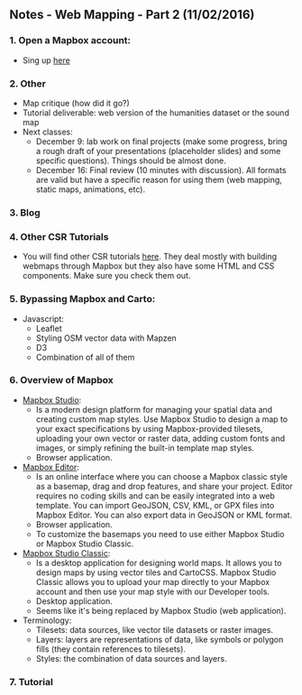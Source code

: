 ## Notes - Web Mapping - Part 2 (11/02/2016)

### 1. Open a Mapbox account:
* Sing up [here](https://www.mapbox.com/)

### 2. Other
* Map critique (how did it go?)
* Tutorial deliverable: web version of the humanities dataset or the sound map
* Next classes:
  * December 9: lab work on final projects (make some progress, bring a rough draft of your presentations (placeholder slides) and some specific questions). Things should be almost done.
  * December 16: Final review (10 minutes with discussion). All formats are valid but have a specific reason for using them (web mapping, static maps, animations, etc).

### 3. Blog

### 4. Other CSR Tutorials
* You will find other CSR tutorials [here](https://github.com/mym2107/CSR-Conflict-Urbanism-Aleppo/tree/master/Tutorials). They deal mostly with building webmaps through Mapbox but they also have some HTML and CSS components. Make sure you check them out.

### 5. Bypassing Mapbox and Carto:
* Javascript:
  * Leaflet
  * Styling OSM vector data with Mapzen
  * D3
  * Combination of all of them

### 6. Overview of Mapbox
* [Mapbox Studio](https://www.mapbox.com/mapbox-studio/):
  * Is a modern design platform for managing your spatial data and creating custom map styles. Use Mapbox Studio to design a map to your exact specifications by using Mapbox-provided tilesets, uploading your own vector or raster data, adding custom fonts and images, or simply refining the built-in template map styles.
  * Browser application.
* [Mapbox Editor](https://www.mapbox.com/editor/#style):
  * Is an online interface where you can choose a Mapbox classic style as a basemap, drag and drop features, and share your project. Editor requires no coding skills and can be easily integrated into a web template. You can import GeoJSON, CSV, KML, or GPX files into Mapbox Editor. You can also export data in GeoJSON or KML format.
  * Browser application.
  * To customize the basemaps you need to use either Mapbox Studio or Mapbox Studio Classic.
* [Mapbox Studio Classic](https://www.mapbox.com/mapbox-studio-classic/#darwin):
  * Is a desktop application for designing world maps. It allows you to design maps by using vector tiles and CartoCSS. Mapbox Studio Classic allows you to upload your map directly to your Mapbox account and then use your map style with our Developer tools.
  * Desktop application.
  * Seems like it's being replaced by Mapbox Studio (web application).
* Terminology:
  * Tilesets: data sources, like vector tile datasets or raster images.
  * Layers: layers are representations of data, like symbols or polygon fills (they contain references to tilesets).
  * Styles: the combination of data sources and layers.

### 7. Tutorial
